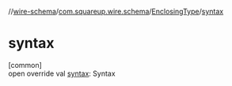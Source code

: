 //[wire-schema](../../../index.md)/[com.squareup.wire.schema](../index.md)/[EnclosingType](index.md)/[syntax](syntax.md)

# syntax

[common]\
open override val [syntax](syntax.md): Syntax
